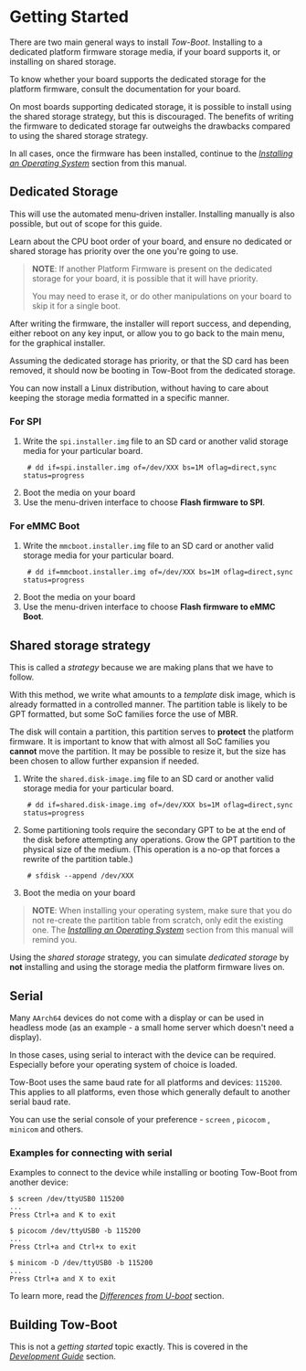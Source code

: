 Getting Started
===============

There are two main general ways to install *Tow-Boot*. Installing to a dedicated
platform firmware storage media, if your board supports it, or installing
on shared storage.

To know whether your board supports the dedicated storage for the platform
firmware, consult the documentation for your board.

On most boards supporting dedicated storage, it is possible to install using
the shared storage strategy, but this is discouraged. The benefits of writing
the firmware to dedicated storage far outweighs the drawbacks compared to using
the shared storage strategy.

In all cases, once the firmware has been installed, continue to the
[*Installing an Operating System*](installing-an-operating-system.md) section
from this manual.


Dedicated Storage
-----------------

This will use the automated menu-driven installer. Installing manually is also
possible, but out of scope for this guide.

Learn about the CPU boot order of your board, and ensure no dedicated or shared
storage has priority over the one you're going to use. 

> **NOTE**: If another Platform Firmware is present on the dedicated
> storage for your board, it is possible that it will have priority.
>
> You may need to erase it, or do other manipulations on your board to skip it
> for a single boot.

After writing the firmware, the installer will report success, and depending,
either reboot on any key input, or allow you to go back to the main menu, for
the graphical installer.

Assuming the dedicated storage has priority, or that the SD card has been
removed, it should now be booting in Tow-Boot from the dedicated storage.

You can now install a Linux distribution, without having to care about keeping
the storage media formatted in a specific manner.


### For SPI

1. Write the `spi.installer.img` file to an SD card or another valid storage
   media for your particular board.
   ```shell-session
    # dd if=spi.installer.img of=/dev/XXX bs=1M oflag=direct,sync status=progress
   ```
1. Boot the media on your board
1. Use the menu-driven interface to choose **Flash firmware to SPI**.


### For eMMC Boot

1. Write the `mmcboot.installer.img` file to an SD card or another valid storage
   media for your particular board.
   ```shell-session
    # dd if=mmcboot.installer.img of=/dev/XXX bs=1M oflag=direct,sync status=progress
   ```
1. Boot the media on your board
1. Use the menu-driven interface to choose **Flash firmware to eMMC Boot**.


Shared storage strategy
-----------------------

This is called a *strategy* because we are making plans that we have to follow.

With this method, we write what amounts to a *template* disk image, which is
already formatted in a controlled manner. The partition table is likely to be
GPT formatted, but some SoC families force the use of MBR.

The disk will contain a partition, this partition serves to **protect** the
platform firmware. It is important to know that with almost all SoC
families you **cannot** move the partition. It may be possible to resize it,
but the size has been chosen to allow further expansion if needed.

1. Write the `shared.disk-image.img` file to an SD card or another valid storage
   media for your particular board.
   ```shell-session
    # dd if=shared.disk-image.img of=/dev/XXX bs=1M oflag=direct,sync status=progress
   ```

1. Some partitioning tools require the secondary GPT to be at the end of the
   disk before attempting any operations. Grow the GPT partition to the physical
   size of the medium. (This operation is a no-op that forces a rewrite of the
   partition table.)
   ```shell-session
    # sfdisk --append /dev/XXX
   ```

1. Boot the media on your board

> **NOTE**: When installing your operating system, make sure that you do not
> re-create the partition table from scratch, only edit the existing one.
> The [*Installing an Operating System*](installing-an-operating-system.md)
> section from this manual will remind you.

Using the *shared storage* strategy, you can simulate *dedicated storage* by
**not** installing and using the storage media the platform firmware lives
on.


Serial 
------

Many `AArch64` devices do not come with a display or can be used in headless mode (as an example - a small home server which doesn't need a display).

In those cases, using serial to interact with the device can be required. Especially before your operating system of choice is loaded.

Tow-Boot uses the same baud rate for all platforms and devices: `115200`. This applies to all platforms, even those which generally default to another serial baud rate.

You can use the serial console of your preference - `screen` , `picocom` , `minicom` and others.

### Examples for connecting with serial

Examples to connect to the device while installing or booting Tow-Boot from another device:

```shell-session
$ screen /dev/ttyUSB0 115200
...
Press Ctrl+a and K to exit
```

```shell-session
$ picocom /dev/ttyUSB0 -b 115200
...
Press Ctrl+a and Ctrl+x to exit
```

```shell-session
$ minicom -D /dev/ttyUSB0 -b 115200
...
Press Ctrl+a and X to exit
```

To learn more, read the [*Differences from U-boot*](differences-from-u-boot.md) section.


Building Tow-Boot
-----------------

This is not a *getting started* topic exactly. This is covered in the
*[Development Guide](development-guide.md)* section.

